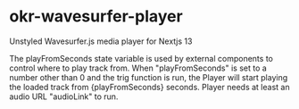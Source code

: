 # okr-wavesurfer-player
Unstyled Wavesurfer.js media player for Nextjs 13

The playFromSeconds state variable is used by external components to control where to play track from.
When "playFromSeconds" is set to a number other than 0 and the trig function is run,
the Player will start playing the loaded track from {playFromSeconds} seconds.
Player needs at least an audio URL "audioLink" to run. 
 

